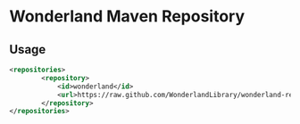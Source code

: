 # Wonderland Maven Repository

## Usage
```xml
<repositories>
        <repository>
            <id>wonderland</id>
            <url>https://raw.github.com/WonderlandLibrary/wonderland-repository/main</url>
        </repository>
</repositories>
```
